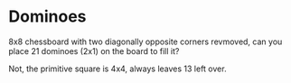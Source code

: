 # Dominoes

8x8 chessboard with two diagonally opposite corners revmoved, can you place
21 dominoes (2x1) on the board to fill it?

Not, the primitive square is 4x4, always leaves 13 left over.